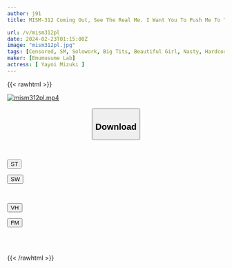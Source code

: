 ```yaml
---
author: j91
title: MISM-312 Coming Out, See The Real Me. I Want You To Push Me To The Limit With Deep Throat Deep Throating. I Want You To Suffer Until There's No Joy, Anger, Sadness, Or Happiness Anymore. His Sexual Tendencies Have Expanded And Become Distorted Since Childhood. The Adrenaline Explodes As I Expose My Ugliness. I Want Men To Get Excited When They See Me Having Pleasure. AV Actress Yayoi... AV Actress Mizuki Yayoi 24 Years Old

url: /v/mism312pl
date: 2024-02-23T01:15:00Z
image: "mism312pl.jpg"
tags: [Censored, SM, Solowork, Big Tits, Beautiful Girl, Nasty, Hardcore, Deep Throating	]
maker: [Emumusume Lab]
actress: [ Yayoi Mizuki ]
---
```



{{< rawhtml >}}

<div class="video" data-videoid="PvyLvP62Y7c0OJ4">
    <a href="javascript:;">
        <img src="/v/mism312pl/mism312pl.jpg" width="WIDTH" height="HEIGHT" alt="mism312pl.mp4" loading="lazy">
    </a>
</div>

<script type="text/javascript" src="https://j91.asia/asset/on-demand-st.js"></script>

<br>
  <link rel="stylesheet" href="https://j91.asia/asset/bs5.css">
  
  <center>
  <button class="btn btn-primary" type="button" data-bs-toggle="collapse" data-bs-target=".multi-collapse" aria-expanded="false" aria-controls="multiCollapseExample1 multiCollapseExample2"><h2>Download</h2></button></center>
</p>
<div class="row">
  <div class="col">
    <div class="collapse multi-collapse" id="multiCollapseExample1">
      <div class="card card-body">
	      	      <br>
<div class="buttons">  
<p><a href="https://streamtape.to/v/PvyLvP62Y7c0OJ4" target="_blank"><button class="btn-hover color-3"><i class="fa fa-download"></i> ST</button></a></p>
<p><a href="https://cdnwish.com/k0bak0nthexc" target="_blank"><button class="btn-hover color-2"><i class="fa fa-download"></i> SW</button></a></p></div>
    </div>
  </div>
</div>
  <div class="col">
    <div class="collapse multi-collapse" id="multiCollapseExample2">
      <div class="card card-body">
	      <br>
<div class="buttons">
<p><a href="https://vidhidepro.com/f/jq9iceh9p5so"><button class="btn-hover color-9"><i class="fa fa-download"></i> VH</button></a></p>
<p><a href="https://filemoon.sx/d/yjx8h61uq2b6"><button class="btn-hover color-8"><i class="fa fa-download"></i> FM</button></a></p></div>
<br><br>
      </div>
    </div>
  </div>
</div>

{{< /rawhtml >}}